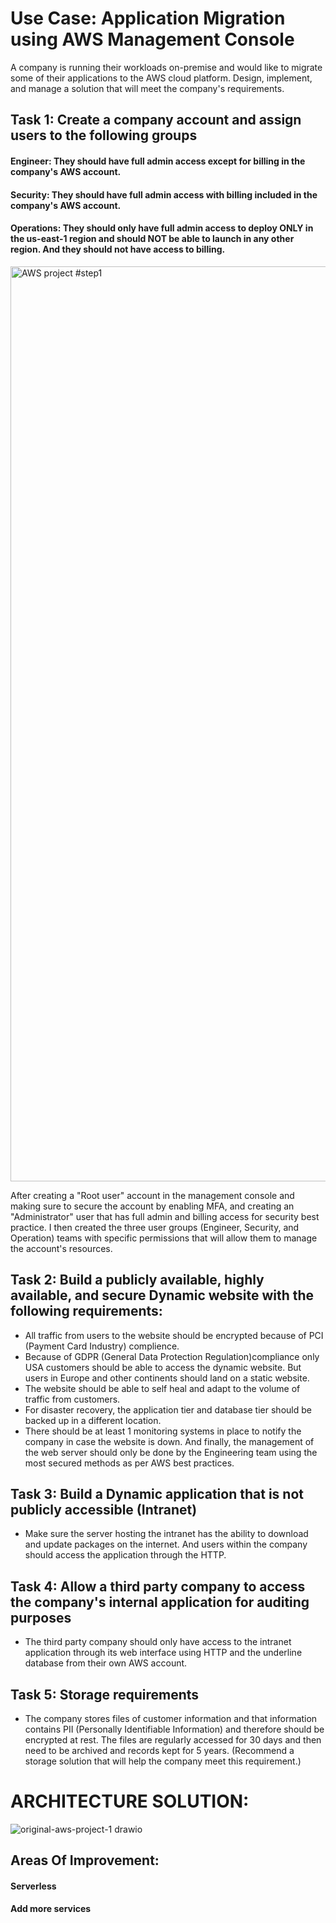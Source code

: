# Use Case: Application Migration using AWS Management Console
A company is running their workloads on-premise and would like to migrate some of their applications to the AWS cloud platform. Design, implement, and manage a solution that will meet the company's requirements.

## Task 1: Create a company account and assign users to the following groups
#### Engineer: They should have full admin access except for billing in the company's AWS account.
#### Security: They should have full admin access with billing included in the company's AWS account.
#### Operations: They should only have full admin access to deploy ONLY in the us-east-1 region and should NOT be able to launch in any other region. And they should not have access to billing.
<img width="1464" alt="AWS project #step1" src="https://user-images.githubusercontent.com/94193627/211228706-eba91bdc-0650-42c3-9e35-777bc87e89d3.png">

After creating a "Root user" account in the management console and making sure to secure the account by enabling MFA, and creating an "Administrator" user that has full admin and billing access for security best practice. I then created the three user groups (Engineer, Security, and Operation) teams with specific permissions that will allow them to manage the account's resources. 





## Task 2: Build a publicly available, highly available, and secure Dynamic website with the following requirements:

- All traffic from users to the website should be encrypted because of PCI (Payment Card Industry) complience.
- Because of GDPR (General Data Protection Regulation)compliance only USA customers should be able to access the dynamic website. But users in Europe and other continents should land on a static website. 
- The website should be able to self heal and adapt to the volume of traffic from customers. 
- For disaster recovery, the application tier and database tier should be backed up in a different location. 
- There should be at least 1 monitoring systems in place to notify the company in case the website is down. And finally, the management of the web server should only be done by the Engineering team using the most secured methods as per AWS best practices.








## Task 3: Build a Dynamic application that is not publicly accessible (Intranet)

- Make sure the server hosting the intranet has the ability to download and update packages on the internet. And users within the company should access the application through the HTTP.

## Task 4: Allow a third party company to access the company's internal application for auditing purposes
- The third party company should only have access to the intranet application through its web interface using HTTP and the underline database from their own AWS account.

## Task 5: Storage requirements

- The company stores files of customer information and that information contains PII (Personally Identifiable Information) and therefore should be encrypted at rest. The files are regularly accessed for 30 days and then need to be archived and records kept for 5 years. (Recommend a storage solution that will help the company meet this requirement.) 

# ARCHITECTURE SOLUTION:

![original-aws-project-1 drawio](https://user-images.githubusercontent.com/94193627/211176980-e5955e94-04c1-434f-b6c3-d2df0ebe1604.svg)


## Areas Of Improvement:
#### Serverless
#### Add more services
